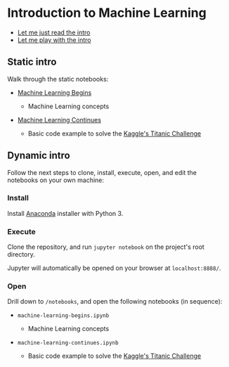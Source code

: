 # Introduction to Machine Learning

- [Let me just read the intro](#static-intro)
- [Let me play with the intro](#dynamic-intro)

## Static intro

Walk through the static notebooks:

- [Machine Learning Begins](/notebooks/machine-learning-begins.ipynb)
  - Machine Learning concepts

- [Machine Learning Continues](/notebooks/machine-learning-continues.ipynb)
  - Basic code example to solve the [Kaggle's Titanic Challenge](https://www.kaggle.com/c/titanic)

## Dynamic intro

Follow the next steps to clone, install, execute, open, and edit the notebooks on your own machine:

### Install

Install [Anaconda](https://docs.continuum.io/anaconda/install/#detailed-installation-information) installer with Python 3.

### Execute

Clone the repository, and run `jupyter notebook` on the project's root directory.

Jupyter will automatically be opened on your browser at `localhost:8888/`.

### Open

Drill down to `/notebooks`, and open the following notebooks (in sequence):

- `machine-learning-begins.ipynb`
  - Machine Learning concepts

- `machine-learning-continues.ipynb`
  - Basic code example to solve the [Kaggle's Titanic Challenge](https://www.kaggle.com/c/titanic)
